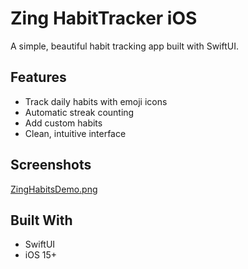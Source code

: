 # Zing HabitTracker iOS

A simple, beautiful habit tracking app built with SwiftUI.

## Features
- Track daily habits with emoji icons
- Automatic streak counting
- Add custom habits
- Clean, intuitive interface

## Screenshots
[ZingHabitsDemo.png](https://github.com/kkadapa/Zing/blob/main/ZingDemo.png)

## Built With
- SwiftUI
- iOS 15+

